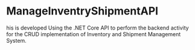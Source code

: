 # ManageInventryShipmentAPI
his is developed Using the .NET Core API to perform the backend activity for the CRUD implementation of Inventory and Shipment Management System.
